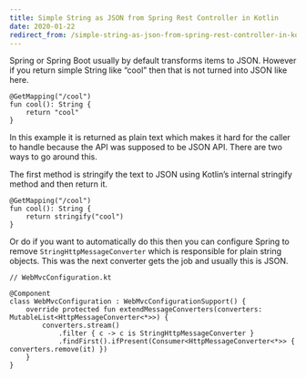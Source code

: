 ```yaml
---
title: Simple String as JSON from Spring Rest Controller in Kotlin
date: 2020-01-22
redirect_from: /simple-string-as-json-from-spring-rest-controller-in-kotlin/
---
```

Spring or Spring Boot usually by default transforms items to JSON. However if you return simple String like “cool” then that is not turned into JSON like here.

```
@GetMapping("/cool")
fun cool(): String {
    return "cool"
}
```


In this example it is returned as plain text which makes it hard for the caller to handle because the API was supposed to be JSON API. There are two ways to go around this.

The first method is stringify the text to JSON using Kotlin’s internal stringify method and then return it.

```
@GetMapping("/cool")
fun cool(): String {
    return stringify("cool")
}
```


Or do if you want to automatically do this then you can configure Spring to remove `StringHttpMessageConverter` which is responsible for plain string objects. This was the next converter gets the job and usually this is JSON.

```
// WebMvcConfiguration.kt

@Component
class WebMvcConfiguration : WebMvcConfigurationSupport() {
    override protected fun extendMessageConverters(converters: MutableList<HttpMessageConverter<*>>) {
        converters.stream()
            .filter { c -> c is StringHttpMessageConverter }
            .findFirst().ifPresent(Consumer<HttpMessageConverter<*>> { converters.remove(it) })
    }
}
```
